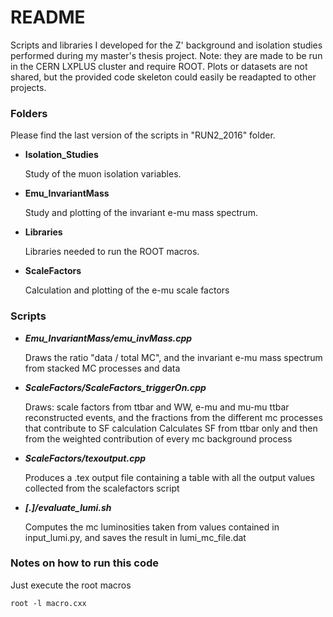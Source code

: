 # README #

Scripts and libraries I developed for the Z' background and isolation studies performed during my master's thesis project. 
Note: they are made to be run in the CERN LXPLUS cluster and require ROOT.
Plots or datasets are not shared, but the provided code skeleton could easily be readapted to other projects.



### Folders ###
Please find the last version of the scripts in "RUN2_2016" folder.

* **Isolation_Studies**

    Study of the muon isolation variables.
    
* **Emu_InvariantMass**

    Study and plotting of the invariant e-mu mass spectrum.

* **Libraries**

    Libraries needed to run the ROOT macros.

* **ScaleFactors**

    Calculation and plotting of the e-mu scale factors


### Scripts ###

* **_Emu_InvariantMass/emu_invMass.cpp_**

    Draws the ratio "data / total MC", and the invariant e-mu mass spectrum from stacked MC processes and data


* **_ScaleFactors/ScaleFactors_triggerOn.cpp_**

    Draws: scale factors from ttbar and WW, e-mu and mu-mu ttbar reconstructed events, and the fractions from the different mc processes that contribute to SF calculation
    Calculates SF from ttbar only and then from the weighted contribution of every mc background process

* **_ScaleFactors/texoutput.cpp_**

    Produces a .tex output file containing a table with all the output values collected from the scalefactors script

* **_[.]/evaluate_lumi.sh_**

    Computes the mc luminosities taken from values contained in input_lumi.py, and saves the result in lumi_mc_file.dat


### Notes on how to run this code ###
Just execute the root macros

`root -l macro.cxx`

